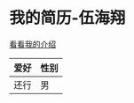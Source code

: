 # 我的简历-伍海翔

[看看我的介绍](http://art.hnuc.edu.cn/column/szdw/2019/1503312467609683.shtml)

| 爱好 | 性别 |
| -----------| ----------- |
| 还行 | 男    |

